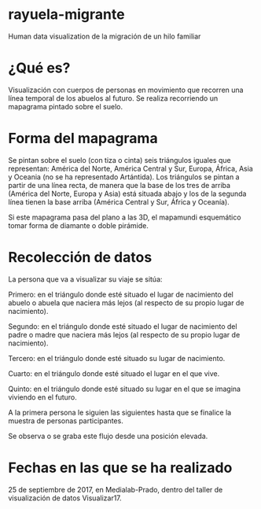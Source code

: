 # rayuela-migrante

Human data visualization de la migración de un hilo familiar

# ¿Qué es?

Visualización con cuerpos de personas en movimiento que recorren una línea temporal de los abuelos al futuro. Se realiza recorriendo un mapagrama pintado sobre el suelo.

# Forma del mapagrama

Se pintan sobre el suelo (con tiza o cinta) seis triángulos iguales que representan: América del Norte, América Central y Sur, Europa, África, Asia y Oceania (no se ha representado Artántida). Los triángulos se pintan a partir de una línea recta, de manera que la base de los tres de arriba (América del Norte, Europa y Asia) está situada abajo y los de la segunda línea tienen la base arriba (América Central y Sur, África y Oceanía).

Si este mapagrama pasa del plano a las 3D, el mapamundi esquemático tomar forma de diamante o doble pirámide.

# Recolección de datos

La persona que va a visualizar su viaje se sitúa:

Primero: en el triángulo donde esté situado el lugar de nacimiento del abuelo o abuela que naciera más lejos (al respecto de su propio lugar de nacimiento).

Segundo: en el triángulo donde esté situado el lugar de nacimiento del padre o madre que naciera más lejos (al respecto de su propio lugar de nacimiento).

Tercero: en el triángulo donde esté situado su lugar de nacimiento.

Cuarto: en el triángulo donde esté situado el lugar en el que vive.

Quinto: en el triángulo donde esté situado su lugar en el que se imagina viviendo en el futuro.

A la primera persona le siguien las siguientes hasta que se finalice la muestra de personas participantes.

Se observa o se graba este flujo desde una posición elevada.

# Fechas en las que se ha realizado

25 de septiembre de 2017, en Medialab-Prado, dentro del taller de visualización de datos Visualizar17.
